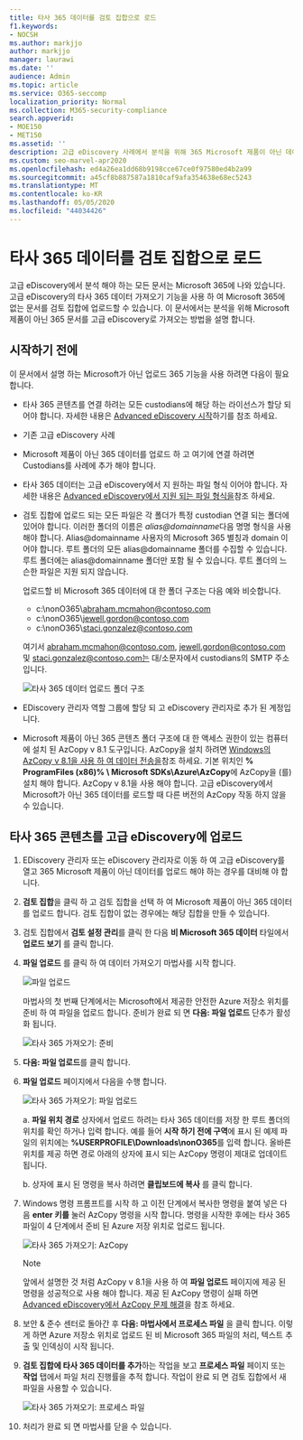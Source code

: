 ```yaml
---
title: 타사 365 데이터를 검토 집합으로 로드
f1.keywords:
- NOCSH
ms.author: markjjo
author: markjjo
manager: laurawi
ms.date: ''
audience: Admin
ms.topic: article
ms.service: O365-seccomp
localization_priority: Normal
ms.collection: M365-security-compliance
search.appverid:
- MOE150
- MET150
ms.assetid: ''
description: 고급 eDiscovery 사례에서 분석을 위해 365 Microsoft 제품이 아닌 데이터를 검토 집합으로 가져오는 방법에 대해 알아봅니다.
ms.custom: seo-marvel-apr2020
ms.openlocfilehash: ed4a26ea1dd68b9198cce67ce0f97580ed4b2a99
ms.sourcegitcommit: a45cf8b887587a1810caf9afa354638e68ec5243
ms.translationtype: MT
ms.contentlocale: ko-KR
ms.lasthandoff: 05/05/2020
ms.locfileid: "44034426"
---
```

# <a name="load-non-microsoft-365-data-into-a-review-set"></a>타사 365 데이터를 검토 집합으로 로드

고급 eDiscovery에서 분석 해야 하는 모든 문서는 Microsoft 365에 나와 있습니다. 고급 eDiscovery의 타사 365 데이터 가져오기 기능을 사용 하 여 Microsoft 365에 없는 문서를 검토 집합에 업로드할 수 있습니다. 이 문서에서는 분석을 위해 Microsoft 제품이 아닌 365 문서를 고급 eDiscovery로 가져오는 방법을 설명 합니다.

## <a name="before-you-begin"></a>시작하기 전에

이 문서에서 설명 하는 Microsoft가 아닌 업로드 365 기능을 사용 하려면 다음이 필요 합니다.

- 타사 365 콘텐츠를 연결 하려는 모든 custodians에 해당 하는 라이선스가 할당 되어야 합니다. 자세한 내용은 [Advanced eDiscovery 시작](get-started-with-advanced-ediscovery.md#step-1-verify-and-assign-appropriate-licenses)하기를 참조 하세요.

- 기존 고급 eDiscovery 사례

- Microsoft 제품이 아닌 365 데이터를 업로드 하 고 여기에 연결 하려면 Custodians를 사례에 추가 해야 합니다.

- 타사 365 데이터는 고급 eDiscovery에서 지 원하는 파일 형식 이어야 합니다. 자세한 내용은 [Advanced eDiscovery에서 지원 되는 파일 형식을](supported-filetypes-ediscovery20.md)참조 하세요.

- 검토 집합에 업로드 되는 모든 파일은 각 폴더가 특정 custodian 연결 되는 폴더에 있어야 합니다. 이러한 폴더의 이름은 *alias@domainname*다음 명명 형식을 사용 해야 합니다. Alias@domainname 사용자의 Microsoft 365 별칭과 domain 이어야 합니다. 루트 폴더의 모든 alias@domainname 폴더를 수집할 수 있습니다. 루트 폴더에는 alias@domainname 폴더만 포함 될 수 있습니다. 루트 폴더의 느슨한 파일은 지원 되지 않습니다.

   업로드할 비 Microsoft 365 데이터에 대 한 폴더 구조는 다음 예와 비슷합니다.

   - c:\nonO365\abraham.mcmahon@contoso.com
   - c:\nonO365\jewell.gordon@contoso.com
   - c:\nonO365\staci.gonzalez@contoso.com

   여기서 abraham.mcmahon@contoso.com, jewell.gordon@contoso.com 및 staci.gonzalez@contoso.com는 대/소문자에서 custodians의 SMTP 주소입니다.

   ![타사 365 데이터 업로드 폴더 구조](../media/3f2dde84-294e-48ea-b44b-7437bd25284c.png)

- EDiscovery 관리자 역할 그룹에 할당 되 고 eDiscovery 관리자로 추가 된 계정입니다.

- Microsoft 제품이 아닌 365 콘텐츠 폴더 구조에 대 한 액세스 권한이 있는 컴퓨터에 설치 된 AzCopy v 8.1 도구입니다. AzCopy을 설치 하려면 [Windows의 AzCopy v 8.1을 사용 하 여 데이터 전송을](https://docs.microsoft.com/previous-versions/azure/storage/storage-use-azcopy)참조 하세요. 기본 위치인 **% ProgramFiles (x86)% \ Microsoft SDKs\Azure\AzCopy**에 AzCopy을 (를) 설치 해야 합니다. AzCopy v 8.1을 사용 해야 합니다. 고급 eDiscovery에서 Microsoft가 아닌 365 데이터를 로드할 때 다른 버전의 AzCopy 작동 하지 않을 수 있습니다.


## <a name="upload-non-microsoft-365-content-into-advanced-ediscovery"></a>타사 365 콘텐츠를 고급 eDiscovery에 업로드

1. EDiscovery 관리자 또는 eDiscovery 관리자로 이동 하 여 고급 eDiscovery를 열고 365 Microsoft 제품이 아닌 데이터를 업로드 해야 하는 경우를 대비해 야 합니다.  

2. **검토 집합**을 클릭 하 고 검토 집합을 선택 하 여 Microsoft 제품이 아닌 365 데이터를 업로드 합니다.  검토 집합이 없는 경우에는 해당 집합을 만들 수 있습니다. 
 
3. 검토 집합에서 **검토 설정 관리**를 클릭 한 다음 **비 Microsoft 365 데이터** 타일에서 **업로드 보기** 를 클릭 합니다.

4. **파일 업로드** 를 클릭 하 여 데이터 가져오기 마법사를 시작 합니다.

   ![파일 업로드](../media/574f4059-4146-4058-9df3-ec97cf28d7c7.png)

   마법사의 첫 번째 단계에서는 Microsoft에서 제공한 안전한 Azure 저장소 위치를 준비 하 여 파일을 업로드 합니다.  준비가 완료 되 면 **다음: 파일 업로드** 단추가 활성화 됩니다.

   ![타사 365 가져오기: 준비](../media/0670a347-a578-454a-9b3d-e70ef47aec57.png)
 
5. **다음: 파일 업로드**를 클릭 합니다.

6. **파일 업로드** 페이지에서 다음을 수행 합니다.

   ![타사 365 가져오기: 파일 업로드](../media/3ea53b5d-7f9b-4dfc-ba63-90a38c14d41a.png)

   a. **파일 위치 경로** 상자에서 업로드 하려는 타사 365 데이터를 저장 한 루트 폴더의 위치를 확인 하거나 입력 합니다. 예를 들어 **시작 하기 전에 구역**에 표시 된 예제 파일의 위치에는 **%USERPROFILE\Downloads\nonO365**를 입력 합니다. 올바른 위치를 제공 하면 경로 아래의 상자에 표시 되는 AzCopy 명령이 제대로 업데이트 됩니다.

   b. 상자에 표시 된 명령을 복사 하려면 **클립보드에 복사** 를 클릭 합니다.

7. Windows 명령 프롬프트를 시작 하 고 이전 단계에서 복사한 명령을 붙여 넣은 다음 **enter 키를** 눌러 AzCopy 명령을 시작 합니다.  명령을 시작한 후에는 타사 365 파일이 4 단계에서 준비 된 Azure 저장 위치로 업로드 됩니다.

   ![타사 365 가져오기: AzCopy](../media/504e2dbe-f36f-4f36-9b08-04aea85d8250.png)

   > [!NOTE]
   > 앞에서 설명한 것 처럼 AzCopy v 8.1을 사용 하 여 **파일 업로드** 페이지에 제공 된 명령을 성공적으로 사용 해야 합니다. 제공 된 AzCopy 명령이 실패 하면 [Advanced eDiscovery에서 AzCopy 문제 해결](troubleshooting-azcopy.md)을 참조 하세요.

8. 보안 & 준수 센터로 돌아간 후 **다음: 마법사에서 프로세스 파일** 을 클릭 합니다.  이렇게 하면 Azure 저장소 위치로 업로드 된 비 Microsoft 365 파일의 처리, 텍스트 추출 및 인덱싱이 시작 됩니다.  

9. **검토 집합에 타사 365 데이터를 추가**하는 작업을 보고 **프로세스 파일** 페이지 또는 **작업** 탭에서 파일 처리 진행률을 추적 합니다.  작업이 완료 되 면 검토 집합에서 새 파일을 사용할 수 있습니다.

   ![타사 365 가져오기: 프로세스 파일](../media/218b1545-416a-4a9f-9b25-3b70e8508f67.png)

10. 처리가 완료 되 면 마법사를 닫을 수 있습니다.
